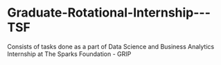 # Graduate-Rotational-Internship---TSF
Consists of tasks done as a part of Data Science and Business Analytics Internship at The Sparks Foundation - GRIP
